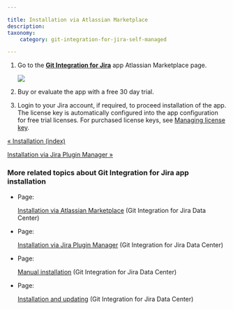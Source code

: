 ```yaml
---

title: Installation via Atlassian Marketplace
description:
taxonomy:
    category: git-integration-for-jira-self-managed

---
```

1.  Go to the [**Git Integration for Jira**](https://marketplace.atlassian.com/apps/4984/git-integration-for-jira?tab=overview&hosting=cloud) [](https://marketplace.atlassian.com/plugins/com.xiplink.jira.git.jira_git_plugin)app Atlassian Marketplace page.

    ![](https://bigbrassband.atlassian.net/wiki/download/attachments/1930395898/marketplace-buy-trial-git-plugin(c).png?version=1&modificationDate=1630642769873&cacheVersion=1&api=v2)
2.  Buy or evaluate the app with a free 30 day trial.

3.  Login to your Jira account, if required, to proceed installation of the app. The license key is automatically configured into the app configuration for free trial licenses. For purchased license keys, see [Managing license key](/wiki/spaces/GIJDC/pages/1930396028/Managing+license+key).


[« Installation (index)](/wiki/spaces/GIJDC/pages/1930395878/Installation)

[Installation via Jira Plugin Manager »](/wiki/spaces/GIJDC/pages/1930395928/Installation+via+Jira+Plugin+Manager)

### More related topics about Git Integration for Jira app installation

*   Page:

    [Installation via Atlassian Marketplace](/wiki/spaces/GIJDC/pages/1930395898/Installation+via+Atlassian+Marketplace) (Git Integration for Jira Data Center)

*   Page:

    [Installation via Jira Plugin Manager](/wiki/spaces/GIJDC/pages/1930395928/Installation+via+Jira+Plugin+Manager) (Git Integration for Jira Data Center)

*   Page:

    [Manual installation](/git-integration-for-jira-self-managed/Manual-installation) (Git Integration for Jira Data Center)

*   Page:

    [Installation and updating](/wiki/spaces/GIJDC/pages/1930395997/Installation+and+updating) (Git Integration for Jira Data Center)